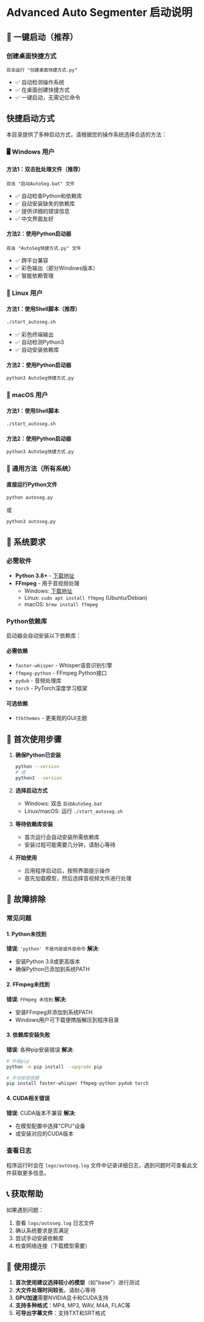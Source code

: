 # Advanced Auto Segmenter 启动说明

## 🚀 一键启动（推荐）

### 创建桌面快捷方式
```
双击运行 "创建桌面快捷方式.py"
```
- ✅ 自动检测操作系统
- ✅ 在桌面创建快捷方式
- ✅ 一键启动，无需记忆命令

## 快捷启动方式

本目录提供了多种启动方式，请根据您的操作系统选择合适的方法：

### 🖥️ Windows 用户

#### 方法1：双击批处理文件（推荐）
```
双击 "启动AutoSeg.bat" 文件
```
- ✅ 自动检查Python和依赖库
- ✅ 自动安装缺失的依赖库
- ✅ 提供详细的错误信息
- ✅ 中文界面友好

#### 方法2：使用Python启动器
```
双击 "AutoSeg快捷方式.py" 文件
```
- ✅ 跨平台兼容
- ✅ 彩色输出（部分Windows版本）
- ✅ 智能依赖管理

### 🐧 Linux 用户

#### 方法1：使用Shell脚本（推荐）
```bash
./start_autoseg.sh
```
- ✅ 彩色终端输出
- ✅ 自动检测Python3
- ✅ 自动安装依赖库

#### 方法2：使用Python启动器
```bash
python3 AutoSeg快捷方式.py
```

### 🍎 macOS 用户

#### 方法1：使用Shell脚本
```bash
./start_autoseg.sh
```

#### 方法2：使用Python启动器
```bash
python3 AutoSeg快捷方式.py
```

### 📱 通用方法（所有系统）

#### 直接运行Python文件
```bash
python autoseg.py
```
或
```bash
python3 autoseg.py
```

## 🔧 系统要求

### 必需软件
- **Python 3.8+** - [下载地址](https://www.python.org/downloads/)
- **FFmpeg** - 用于音视频处理
  - Windows: [下载地址](https://ffmpeg.org/download.html)
  - Linux: `sudo apt install ffmpeg` (Ubuntu/Debian)
  - macOS: `brew install ffmpeg`

### Python依赖库
启动器会自动安装以下依赖库：

#### 必需依赖
- `faster-whisper` - Whisper语音识别引擎
- `ffmpeg-python` - FFmpeg Python接口
- `pydub` - 音频处理库
- `torch` - PyTorch深度学习框架

#### 可选依赖
- `ttkthemes` - 更美观的GUI主题

## 🚀 首次使用步骤

1. **确保Python已安装**
   ```bash
   python --version
   # 或
   python3 --version
   ```

2. **选择启动方式**
   - Windows: 双击 `启动AutoSeg.bat`
   - Linux/macOS: 运行 `./start_autoseg.sh`

3. **等待依赖库安装**
   - 首次运行会自动安装所需依赖库
   - 安装过程可能需要几分钟，请耐心等待

4. **开始使用**
   - 应用程序启动后，按照界面提示操作
   - 首先加载模型，然后选择音视频文件进行处理

## 🐛 故障排除

### 常见问题

#### 1. Python未找到
**错误**: `'python' 不是内部或外部命令`
**解决**: 
- 安装Python 3.8或更高版本
- 确保Python已添加到系统PATH

#### 2. FFmpeg未找到
**错误**: `FFmpeg 未找到`
**解决**:
- 安装FFmpeg并添加到系统PATH
- Windows用户可下载便携版解压到程序目录

#### 3. 依赖库安装失败
**错误**: 各种pip安装错误
**解决**:
```bash
# 升级pip
python -m pip install --upgrade pip

# 手动安装依赖
pip install faster-whisper ffmpeg-python pydub torch
```

#### 4. CUDA相关错误
**错误**: CUDA版本不兼容
**解决**:
- 在模型配置中选择"CPU"设备
- 或安装对应的CUDA版本

### 查看日志
程序运行时会在 `logs/autoseg.log` 文件中记录详细日志，遇到问题时可查看此文件获取更多信息。

## 📞 获取帮助

如果遇到问题：
1. 查看 `logs/autoseg.log` 日志文件
2. 确认系统要求是否满足
3. 尝试手动安装依赖库
4. 检查网络连接（下载模型需要）

## 🎯 使用提示

1. **首次使用建议选择较小的模型**（如"base"）进行测试
2. **大文件处理时间较长**，请耐心等待
3. **GPU加速**需要NVIDIA显卡和CUDA支持
4. **支持多种格式**：MP4, MP3, WAV, M4A, FLAC等
5. **可导出字幕文件**：支持TXT和SRT格式
